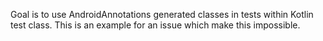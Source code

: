 Goal is to use AndroidAnnotations generated classes in tests within Kotlin test class.
This is an example for an issue which make this impossible.
